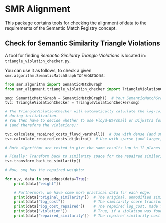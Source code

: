 # SMR Alignment

This package contains tools for checking the alignment of data to the requirements of the Semantic Match Registry 
concept.

## Check for Semantic Similarity Triangle Violations

A tool for finding *Semantic Similarity Triangle Violations* is located in: `triangle_violation_checker.py`.

You can use it as follows, to check a given `smr.algorithm.SemanticMatchGraph` for violations:

```python
from smr.algorithm import SemanticMatchGraph
from smr_alignment.triangle_violation_checker import TriangleViolationChecker

smg: SemanticMatchGraph = SemanticMatchGraph()  # Your SemanticMatchGraph
tvc: TriangleViolationChecker = TriangleViolationChecker(smg)

# The TriangleViolationChecker will automatically calculate the log-costs of the SemanticMatchGraph 
# during initialization.
# You then have to decide whether to use Floyd-Warshall or Dijkstra for calculating the repaired costs 
# (and therefore the violations):

tvc.calculate_repaired_costs_floyd_warshall()  # Use with dense (and small-ish) graphs
tvc.calculate_repaired_costs_dijkstra()  # Use with sparse (and larger) graphs

# Both algorithms are tested to give the same results (up to 12 places behind the comma)

# Finally: Transform back to similarity space for the repaired similarities:
tvc.transform_back_to_similarity()

# Now, smg has the repaired weights:

for u,v, data in smg.edges(data=True):
    print(data["weight"])
    
    # Furthermore, we have some more practical data for each edge:
    print(data["original_similarity"])  # The original, unmodified similarity
    print(data["log_cost"])             # The similarity score transformed into log space
    print(data["log_cost_repaired"])    # The repaired log_cost, made fit with the inherent semantic model of the graph
    print(data["violation"])            # True, if a violation was found else False
    print(data["repaired_similarity"])  # The repaired similarity cost (should be equal to "weight")
```
